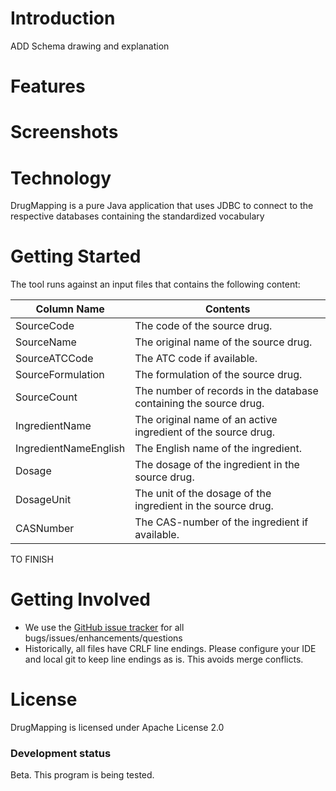 Introduction
========

ADD Schema drawing and explanation

Features
========

Screenshots
===========

Technology
============
DrugMapping is a pure Java application that uses JDBC to connect to the respective databases containing the standardized vocabulary

Getting Started
===============
The tool runs against an input files that contains the following content:

Column Name	| Contents
 --- | ---
SourceCode |	The code of the source drug.
SourceName |	The original name of the source drug.
SourceATCCode	| The ATC code if available.
SourceFormulation |	The formulation of the source drug.
SourceCount	| The number of records in the database containing the source drug.
IngredientName	| The original name of an active ingredient of the source drug.
IngredientNameEnglish |	The English name of the ingredient.
Dosage	| The dosage of the ingredient in the source drug.
DosageUnit |	The unit of the dosage of the ingredient in the source drug.
CASNumber	| The CAS-number of the ingredient if available.

TO FINISH

Getting Involved
=============
* We use the [GitHub issue tracker](../../issues) for all bugs/issues/enhancements/questions
* Historically, all files have CRLF line endings. Please configure your IDE and local git to keep line endings as is. This avoids merge conflicts.

License
=======
DrugMapping is licensed under Apache License 2.0

### Development status

Beta. This program is being tested.

